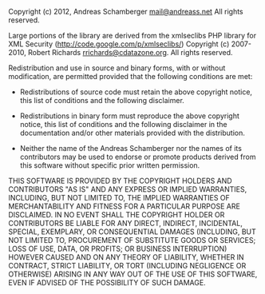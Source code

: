 Copyright (c) 2012, Andreas Schamberger <mail@andreass.net> All rights reserved.

Large portions of the library are derived from the xmlseclibs PHP library for
XML Security (http://code.google.com/p/xmlseclibs/) Copyright (c) 2007-2010,
Robert Richards <rrichards@cdatazone.org>. All rights reserved.

Redistribution and use in source and binary forms, with or without modification,
are permitted provided that the following conditions are met:

- Redistributions of source code must retain the above copyright notice, this
  list of conditions and the following disclaimer.

- Redistributions in binary form must reproduce the above copyright notice, this
  list of conditions and the following disclaimer in the documentation and/or
  other materials provided with the distribution.
   
- Neither the name of the Andreas Schamberger nor the names of its contributors
  may be used to endorse or promote products derived from this software without
  specific prior written permission.

THIS SOFTWARE IS PROVIDED BY THE COPYRIGHT HOLDERS AND CONTRIBUTORS "AS IS" AND
ANY EXPRESS OR IMPLIED WARRANTIES, INCLUDING, BUT NOT LIMITED TO, THE IMPLIED
WARRANTIES OF MERCHANTABILITY AND FITNESS FOR A PARTICULAR PURPOSE ARE DISCLAIMED.
IN NO EVENT SHALL THE COPYRIGHT HOLDER OR CONTRIBUTORS BE LIABLE FOR ANY DIRECT,
INDIRECT, INCIDENTAL, SPECIAL, EXEMPLARY, OR CONSEQUENTIAL DAMAGES (INCLUDING, 
BUT NOT LIMITED TO, PROCUREMENT OF SUBSTITUTE GOODS OR SERVICES; LOSS OF USE,
DATA, OR PROFITS; OR BUSINESS INTERRUPTION) HOWEVER CAUSED AND ON ANY THEORY OF 
LIABILITY, WHETHER IN CONTRACT, STRICT LIABILITY, OR TORT (INCLUDING NEGLIGENCE 
OR OTHERWISE) ARISING IN ANY WAY OUT OF THE USE OF THIS SOFTWARE, EVEN IF ADVISED
OF THE POSSIBILITY OF SUCH DAMAGE.
